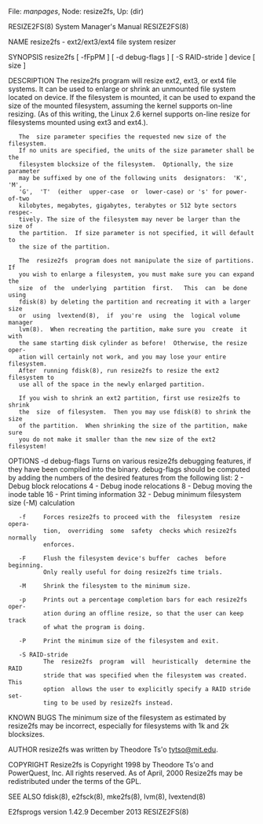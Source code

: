 File: *manpages*,  Node: resize2fs,  Up: (dir)

RESIZE2FS(8)                System Manager's Manual               RESIZE2FS(8)



NAME
       resize2fs - ext2/ext3/ext4 file system resizer

SYNOPSIS
       resize2fs  [  -fFpPM  ]  [ -d debug-flags ] [ -S RAID-stride ] device [
       size ]

DESCRIPTION
       The resize2fs program will resize ext2, ext3, or ext4 file systems.  It
       can  be  used  to enlarge or shrink an unmounted file system located on
       device.  If the filesystem is mounted, it can be  used  to  expand  the
       size  of  the  mounted filesystem, assuming the kernel supports on-line
       resizing.  (As of this writing, the Linux 2.6 kernel  supports  on-line
       resize for filesystems mounted using ext3 and ext4.).

       The  size parameter specifies the requested new size of the filesystem.
       If no units are specified, the units of the size parameter shall be the
       filesystem blocksize of the filesystem.  Optionally, the size parameter
       may be suffixed by one of the following units  designators:  'K',  'M',
       'G',  'T'  (either  upper-case  or  lower-case) or 's' for power-of-two
       kilobytes, megabytes, gigabytes, terabytes or 512 byte sectors  respec‐
       tively. The size of the filesystem may never be larger than the size of
       the partition.  If size parameter is not specified, it will default  to
       the size of the partition.

       The  resize2fs  program does not manipulate the size of partitions.  If
       you wish to enlarge a filesystem, you must make sure you can expand the
       size  of  the  underlying  partition  first.   This  can  be done using
       fdisk(8) by deleting the partition and recreating it with a larger size
       or  using  lvextend(8),  if  you're  using  the  logical volume manager
       lvm(8).  When recreating the partition, make sure you  create  it  with
       the same starting disk cylinder as before!  Otherwise, the resize oper‐
       ation will certainly not work, and you may lose your entire filesystem.
       After  running fdisk(8), run resize2fs to resize the ext2 filesystem to
       use all of the space in the newly enlarged partition.

       If you wish to shrink an ext2 partition, first use resize2fs to  shrink
       the  size  of filesystem.  Then you may use fdisk(8) to shrink the size
       of the partition.  When shrinking the size of the partition, make  sure
       you do not make it smaller than the new size of the ext2 filesystem!

OPTIONS
       -d debug-flags
              Turns on various resize2fs debugging features, if they have been
              compiled into the binary.  debug-flags  should  be  computed  by
              adding  the  numbers  of the desired features from the following
              list:
                   2    - Debug block relocations
                   4    - Debug inode relocations
                   8    - Debug moving the inode table
                   16   - Print timing information
                   32   - Debug minimum filesystem size (-M) calculation

       -f     Forces resize2fs to proceed with the  filesystem  resize  opera‐
              tion,  overriding  some  safety  checks which resize2fs normally
              enforces.

       -F     Flush the filesystem device's buffer  caches  before  beginning.
              Only really useful for doing resize2fs time trials.

       -M     Shrink the filesystem to the minimum size.

       -p     Prints out a percentage completion bars for each resize2fs oper‐
              ation during an offline resize, so that the user can keep  track
              of what the program is doing.

       -P     Print the minimum size of the filesystem and exit.

       -S RAID-stride
              The  resize2fs  program  will  heuristically  determine the RAID
              stride that was specified when the filesystem was created.  This
              option  allows the user to explicitly specify a RAID stride set‐
              ting to be used by resize2fs instead.

KNOWN BUGS
       The minimum size of the filesystem as estimated  by  resize2fs  may  be
       incorrect, especially for filesystems with 1k and 2k blocksizes.

AUTHOR
       resize2fs was written by Theodore Ts'o <tytso@mit.edu>.

COPYRIGHT
       Resize2fs  is Copyright 1998 by Theodore Ts'o and PowerQuest, Inc.  All
       rights reserved.  As of April,  2000  Resize2fs  may  be  redistributed
       under the terms of the GPL.

SEE ALSO
       fdisk(8), e2fsck(8), mke2fs(8), lvm(8), lvextend(8)



E2fsprogs version 1.42.9         December 2013                    RESIZE2FS(8)
